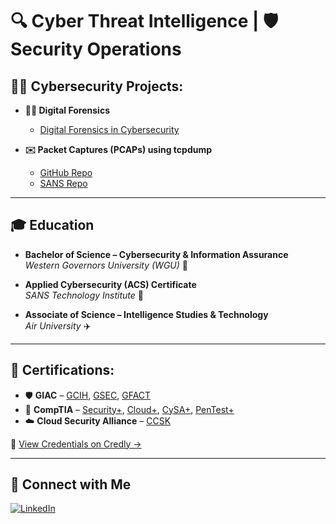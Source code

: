 <h1> 🔍 Cyber Threat Intelligence | 🛡️ Security Operations </h1>

<h2>👨‍💻 Cybersecurity Projects:</h2>

- <b> 🕵️‍♂️ Digital Forensics </b>
  - [Digital Forensics in Cybersecurity](https://github.com/Cyb3rTim/Digital-Forensics.git)


- <b> ✉️ Packet Captures (PCAPs) using tcpdump </b>
  - [GitHub Repo](https://github.com/Cyb3rTim/tcpdumpLab.git)
  - [SANS Repo](https://canvas.sans.edu/eportfolios/343)
    
---

## 🎓 Education

- **Bachelor of Science – Cybersecurity & Information Assurance**  
  *Western Governors University (WGU)* 🦉

- **Applied Cybersecurity (ACS) Certificate**  
  *SANS Technology Institute* 🐺

- **Associate of Science – Intelligence Studies & Technology**  
  *Air University* ✈️

---

## 📄 Certifications:

- 🛡️ **GIAC** – [GCIH](https://www.credly.com/badges/c074cd14-25ca-4bb0-9fc1-95136e47df55/public_url), [GSEC](https://www.credly.com/badges/d73efcca-989c-4d49-8c15-c92e48dee70d/public_url), [GFACT](https://www.credly.com/badges/4d38fbd2-7fa2-4e68-a0e6-11e0c9fd4dee/public_url)
- 🔐 **CompTIA** – [Security+](https://www.credly.com/badges/518fcd86-3d12-4f82-b2bd-83adbf7f5f09/public_url), [Cloud+](https://www.credly.com/badges/fdce490b-c64b-4ada-a64c-020a77d3f18e/public_url), [CySA+](https://www.credly.com/badges/e86a1350-11e2-4ede-b258-bee7f6c2d745/public_url), [PenTest+](https://www.credly.com/badges/706e1bd6-124c-415e-9bf0-89521e649122/public_url)
- ☁️ **Cloud Security Alliance** – [CCSK](https://www.credly.com/badges/636ab74d-5f7b-49fb-b8ee-2d80a7b70fb4/public_url)

🧾 [View Credentials on Credly →](https://www.credly.com/users/timothy-terrance)


---
 
## 🤳 Connect with Me

[![LinkedIn](https://img.shields.io/badge/LinkedIn-blue?style=flat&logo=linkedin&logoColor=white)](https://www.linkedin.com/in/timjterrance)
